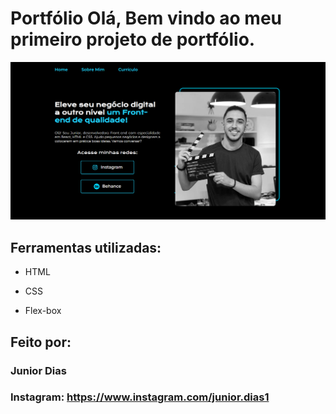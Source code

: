 # Portfólio Olá, Bem vindo ao meu primeiro projeto de portfólio.

![image](https://github.com/juniordias1/portfolio/blob/main/Screenshot_3.png)

## Ferramentas utilizadas:

* HTML

* CSS

* Flex-box

## Feito por:

### Junior Dias

### Instagram: https://www.instagram.com/junior.dias1

```
